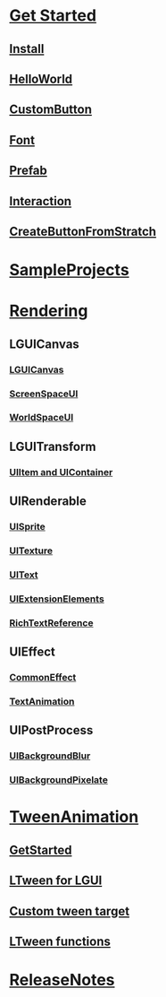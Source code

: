 # [Get Started](GetStarted/index.md)
## [Install](GetStarted/Install/index.md)
## [HelloWorld](GetStarted/HelloWorld/index.md)
## [CustomButton](GetStarted/CustomButton/index.md)
## [Font](GetStarted/Font/index.md)
## [Prefab](GetStarted/Prefab/index.md)
## [Interaction](GetStarted/Interaction/index.md)
## [CreateButtonFromStratch](GetStarted/CreateButton/index.md)

# [SampleProjects](SampleProjects/index.md)

# [Rendering](Rendering/index.md)
## LGUICanvas
### [LGUICanvas](Rendering/LGUICanvas/index.md)
### [ScreenSpaceUI](Rendering/ScreenSpaceUI/index.md)
### [WorldSpaceUI](Rendering/WorldSpaceUI/index.md)
## LGUITransform
### [UIItem and UIContainer](Rendering/UIItem/index.md)
## UIRenderable
### [UISprite](Rendering/UISprite/index.md)
### [UITexture](Rendering/UITexture/index.md)
### [UIText](Rendering/UIText/index.md)
### [UIExtensionElements](Rendering/UIExtensionElements/index.md)
### [RichTextReference](Rendering/RichTextReference/index.md)
## UIEffect
### [CommonEffect](Rendering/CommonEffect/index.md)
### [TextAnimation](Rendering/TextAnimation/index.md)
## UIPostProcess
### [UIBackgroundBlur](Rendering/UIBackgroundBlur/index.md)
### [UIBackgroundPixelate](Rendering/UIBackgroundPixelate/index.md)

<!-- # [Layout](Layout/index.md) -->

<!-- # [Interaction](Interaction/index.md) -->

# [TweenAnimation](LTween/index.md)
## [GetStarted](LTween/GetStarted/index.md)
## [LTween for LGUI](LTween/LGUI/index.md)
## [Custom tween target](LTween/Custom/index.md)
## [LTween functions](LTween/Functions/index.md)

# [ReleaseNotes](ReleaseNotes/index.md)